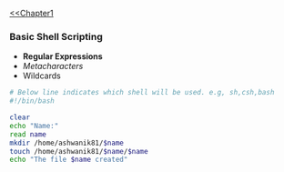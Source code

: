 [<<Chapter1](commands.md)

### Basic Shell Scripting

* **Regular Expressions**
* *Metacharacters*
* Wildcards


















```bash
# Below line indicates which shell will be used. e.g, sh,csh,bash
#!/bin/bash

clear
echo "Name:"
read name
mkdir /home/ashwanik81/$name
touch /home/ashwanik81/$name/$name
echo "The file $name created"
```

